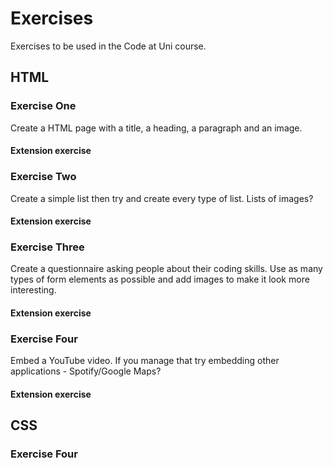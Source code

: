 # Exercises
Exercises to be used in the Code at Uni course.

## HTML

### Exercise One
Create a HTML page with a title, a heading, a paragraph and an image. 

#### Extension exercise

### Exercise Two
Create a simple list then try and create every type of list. Lists of images?

#### Extension exercise

### Exercise Three
Create a questionnaire asking people about their coding skills. Use as many types of form elements as possible and add images to make it look more interesting.

#### Extension exercise

### Exercise Four
Embed a YouTube video. If you manage that try embedding other applications - Spotify/Google Maps?

#### Extension exercise

## CSS

### Exercise Four

